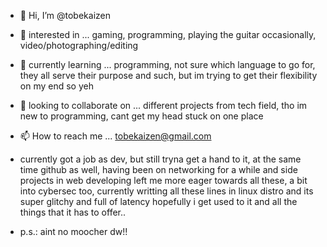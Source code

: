 - 👋 Hi, I’m @tobekaizen
- 👀 interested in ... gaming, programming, playing the guitar occasionally, video/photographing/editing 
- 🌱 currently learning ... programming, not sure which language to go for, they all serve their purpose and such, but im trying to get their flexibility on my end so yeh
- 💞️ looking to collaborate on ... different projects from tech field, tho im new to programming, cant get my head stuck on one place
- 📫 How to reach me ... tobekaizen@gmail.com

- currently got a job as dev, but still tryna get a hand to it, at the same time github as well, having been on networking for a while and side projects in web developing left me more eager towards all these, a bit into cybersec too, currently writting all these lines in linux distro and its super glitchy and full of latency hopefully i get used to it and all the things that it has to offer..
- p.s.: aint no moocher dw!!

<!---
tobekaizen/tobekaizen is a ✨ special ✨ repository because its `README.md` (this file) appears on your GitHub profile.
You can click the Preview link to take a look at your changes.
--->
